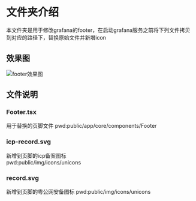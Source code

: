 # 文件夹介绍
本文件夹是用于修改grafana的footer，在启动grafana服务之前将下列文件拷贝到对应的路径下，替换原始文件并新增icon
## 效果图
<div><img src='https://raw.githubusercontent.com/ouchengle/smart_tools/main/grafana-footer/img/footer.png'  alt='footer效果图'/></div>

## 文件说明
###  Footer.tsx
用于替换的页脚文件
pwd:public/app/core/components/Footer
### icp-record.svg
新增到页脚的icp备案图标  
pwd:public/img/icons/unicons
### record.svg
新增到页脚的粤公网安备图标
pwd:public/img/icons/unicons